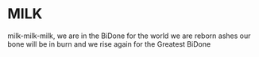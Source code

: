 # MILK

milk-milk-milk, we are in the BiDone
for the world we are reborn
ashes our bone will be in burn
and we rise again for the Greatest BiDone
